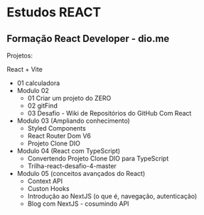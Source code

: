 # Estudos REACT

## Formação React Developer - dio.me

Projetos:

React + Vite

- 01 calculadora
- Modulo 02
  - 01 Criar um projeto do ZERO
  - 02 gitFind
  - 03 Desafio - Wiki de Repositórios do GitHub Com React
- Modulo 03 (Ampliando conhecimento)
  - Styled Components
  - React Router Dom V6
  - Projeto Clone DIO
- Modulo 04 (React com TypeScript)
  - Convertendo Projeto Clone DIO para TypeScript
  - Trilha-react-desafio-4-master
- Modulo 05 (conceitos avançados do React)
  - Context API
  - Custon Hooks
  - Introdução ao NextJS (o que é, navegação, autenticação)
  - Blog com NextJS - cosumindo API

